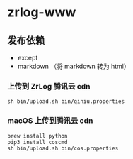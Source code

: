 # zrlog-www

## 发布依赖

- except
- markdown （将 markdown 转为 html）

### 上传到 ZrLog 腾讯云 cdn

```
sh bin/upload.sh bin/qiniu.properties
```

### macOS 上传到腾讯云 cdn

```
brew install python
pip3 install coscmd
sh bin/upload.sh bin/cos.properties
```